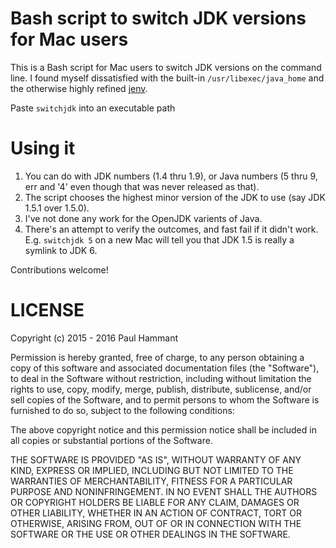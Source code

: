 # Bash script to switch JDK versions for Mac users

This is a Bash script for Mac users to switch JDK versions on the command line. I found myself dissatisfied with the built-in <code>/usr/libexec/java_home</code> and the otherwise highly refined [jenv](https://github.com/gcuisinier/jenv).

Paste `switchjdk` into an executable path

# Using it

1. You can do with JDK numbers (1.4 thru 1.9), or Java numbers (5 thru 9, err and '4' even though that was never released as that).
2. The script chooses the highest minor version of the JDK to use (say JDK 1.5.1 over 1.5.0).
3. I've not done any work for the OpenJDK varients of Java.
4. There's an attempt to verify the outcomes, and fast fail if it didn't work.  E.g. `switchjdk 5` on a new Mac will tell you that JDK 1.5 is really a symlink to JDK 6.

Contributions welcome!

# LICENSE

Copyright (c) 2015 - 2016 Paul Hammant

Permission is hereby granted, free of charge, to any person obtaining a copy of this software and associated documentation files (the "Software"), to deal in the Software without restriction, including without limitation the rights to use, copy, modify, merge, publish, distribute, sublicense, and/or sell copies of the Software, and to permit persons to whom the Software is furnished to do so, subject to the following conditions:

The above copyright notice and this permission notice shall be included in all copies or substantial portions of the Software.

THE SOFTWARE IS PROVIDED "AS IS", WITHOUT WARRANTY OF ANY KIND, EXPRESS OR IMPLIED, INCLUDING BUT NOT LIMITED TO THE WARRANTIES OF MERCHANTABILITY, FITNESS FOR A PARTICULAR PURPOSE AND NONINFRINGEMENT. IN NO EVENT SHALL THE AUTHORS OR COPYRIGHT HOLDERS BE LIABLE FOR ANY CLAIM, DAMAGES OR OTHER LIABILITY, WHETHER IN AN ACTION OF CONTRACT, TORT OR OTHERWISE, ARISING FROM, OUT OF OR IN CONNECTION WITH THE SOFTWARE OR THE USE OR OTHER DEALINGS IN THE SOFTWARE.
